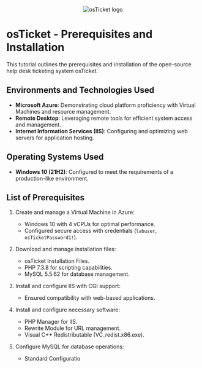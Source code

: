 <p align="center">
<img src="https://i.imgur.com/Clzj7Xs.png" alt="osTicket logo"/>
</p>

<h1>osTicket - Prerequisites and Installation</h1>
This tutorial outlines the prerequisites and installation of the open-source help desk ticketing system osTicket.<br />

<h2>Environments and Technologies Used</h2>

- **Microsoft Azure**: Demonstrating cloud platform proficiency with Virtual Machines and resource management.
- **Remote Desktop**: Leveraging remote tools for efficient system access and management.
- **Internet Information Services (IIS)**: Configuring and optimizing web servers for application hosting.

<h2>Operating Systems Used</h2>

- **Windows 10 (21H2)**: Configured to meet the requirements of a production-like environment.

<h2>List of Prerequisites</h2>

1. Create and manage a Virtual Machine in Azure:
   - Windows 10 with 4 vCPUs for optimal performance.
   - Configured secure access with credentials (`labuser`, `osTicketPassword1!`).

2. Download and manage installation files:
   - osTicket Installation Files.
   - PHP 7.3.8 for scripting capabilities.
   - MySQL 5.5.62 for database management.

3. Install and configure IIS with CGI support:
   - Ensured compatibility with web-based applications.

4. Install and configure necessary software:
   - PHP Manager for IIS.
   - Rewrite Module for URL management.
   - Visual C++ Redistributable (VC_redist.x86.exe).

5. Configure MySQL for database operations:
   - Standard Configuratio
